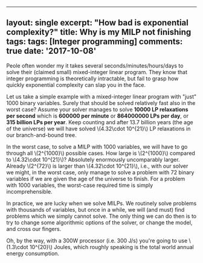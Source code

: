 
---
layout: single
excerpt: "How bad is exponential complexity?"
title: Why is my MILP not finishing
tags: tags: [Integer programming]
comments: true
date: '2017-10-08'
---

Peole often wonder my it takes several seconds/minutes/hours/days to solve their (claimed small) mixed-integer linear program. They know that integer programming is theoretically intractable, but fail to grasp how quickly exponential complexity can slap you in the face.

Let us take a simple example with a mixed-integer linear program with "just" 1000 binary variables. Surely that should be solved relatively fast also in the worst case? Assume your solver  manages to solve **10000 LP relaxations per second** which is **600000 per minute** or **864000000 LPs per day**, or **315 billion LPs per year**. Keep counting and after 13.7 billion years (the age of the universe) we will have solved \\(4.32\cdot 10^{21}\\) LP relaxations in our branch-and-bound tree.

In the worst case, to solve a MILP with 1000 variables, we will have to go through all \\(2^{1000}\\) possible cases. How large is \\(2^{1000}\\) compared to \\(4.32\cdot 10^{21}\\)? Absolutely enormously uncomparably larger. Already \\(2^{72}\\) is larger than  \\(4.32\cdot 10^{21}\\), i.e., with our solver we might, in the worst case, only manage to solve a problem with 72 binary variables if we are given the age of the universe to finish. For a problem with 1000 variables, the worst-case required time is simply incomprehensible.

In practice, we are lucky when we solve MILPs. We routinely solve problems with thousands of variables, but once in a while, we will (and must) find problems which we simply cannot solve. The only thing we can do then is to try to change some algorithmic options of the solver, or change the model, and cross our fingers.

Oh, by the way, with a 300W processor (i.e. 300 J/s) you're going to use \\(1.3\cdot 10^{20}\\) Joules, which roughly speaking is the total world annual energy consumption.
